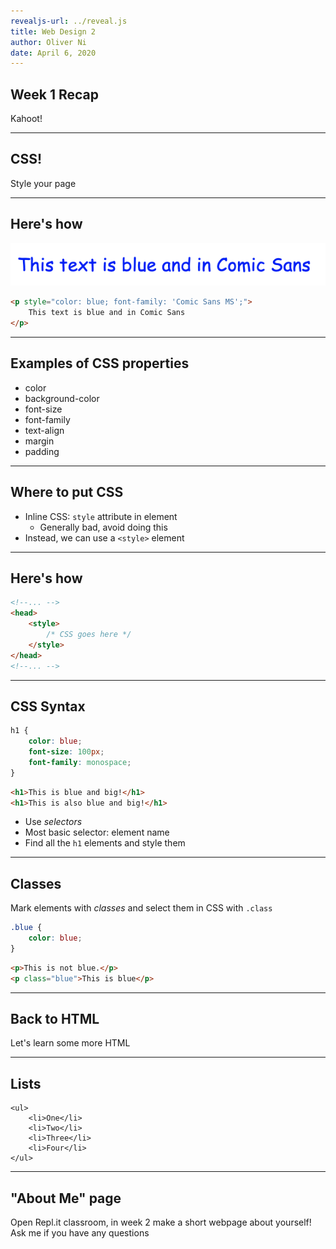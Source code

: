 ```yaml
---
revealjs-url: ../reveal.js
title: Web Design 2
author: Oliver Ni
date: April 6, 2020
---
```


## Week 1 Recap

Kahoot!

---

## CSS!

Style your page

---

## Here's how

![](comic_sans.png)

```html
<p style="color: blue; font-family: 'Comic Sans MS';">
    This text is blue and in Comic Sans
</p>
```

---

## Examples of CSS properties

* color
* background-color
* font-size
* font-family
* text-align
* margin
* padding

---

## Where to put CSS

* Inline CSS: `style` attribute in element
  * Generally bad, avoid doing this
* Instead, we can use a `<style>` element

---

## Here's how

```html
<!--... -->
<head>
    <style>
        /* CSS goes here */
    </style>
</head>
<!--... -->
```

---

## CSS Syntax

```css
h1 {
    color: blue;
    font-size: 100px;
    font-family: monospace;
}
```

```html
<h1>This is blue and big!</h1>
<h1>This is also blue and big!</h1>
```

* Use *selectors*
* Most basic selector: element name
* Find all the `h1` elements and style them

---

## Classes

Mark elements with *classes* and select them in CSS with `.class`

```css
.blue {
    color: blue;
}
```

```html
<p>This is not blue.</p>
<p class="blue">This is blue</p>
```

---

## Back to HTML

Let's learn some more HTML

---

## Lists

```
<ul>
    <li>One</li>
    <li>Two</li>
    <li>Three</li>
    <li>Four</li>
</ul>
```

---

## "About Me" page

Open Repl.it classroom, in week 2 make a short webpage about yourself! Ask me if you have any questions